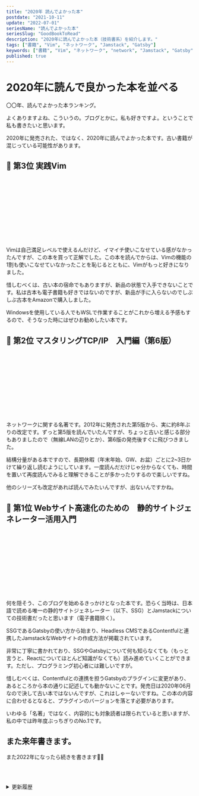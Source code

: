 ```yaml
---
title: "2020年 読んでよかった本"
postdate: "2021-10-11"
update: "2022-07-01"
seriesName: "読んでよかった本"
seriesSlug: "GoodBookToRead"
description: "2020年に読んでよかった本（技術書系）を紹介します。"
tags: ["書籍", "Vim", "ネットワーク", "Jamstack", "Gatsby"]
keywords: ["書籍", "Vim", "ネットワーク", "network", "Jamstack", "Gatsby", "2020", "book", "本"]
published: true
---
```


# 2020年に読んで良かった本を並べる

〇〇年、読んでよかった本ランキング。

よくありますよね、こういうの。ブログとかに。私も好きですよ。ということで私も書きたいと思います。

<aside>

2020年に発売された、ではなく、2020年に読んでよかった本です。古い書籍が混じっている可能性があります。

</aside>

## 🥉 第3位 実践Vim

<div class="iframely-embed"><div class="iframely-responsive" style="height: 170px; padding-bottom: 0;"><a href="https://tatsu-zine.com/books/practical-vim" data-iframely-url="//iframely.net/ItP8Lf8"></a></div></div><script async src="//iframely.net/embed.js" charset="utf-8"></script>

Vimは自己満足レベルで使えるんだけど、イマイチ使いこなせている感がなかったんですが、この本を買って正解でした。この本を読んでからは、Vimの機能の1割も使いこなせていなかったことを恥じるとともに、Vimがもっと好きになりました。

惜しむべくは、古い本の宿命でもありますが、新品の状態で入手できないことです。私は古本も電子書籍も好きではないのですが、新品が手に入らないのでしぶしぶ古本をAmazonで購入しました。

Windowsを使用している人でもWSLで作業することがこれから増える予感もするので、そうなった時にはぜひお勧めしたい本です。

## 🥈 第2位 マスタリングTCP/IP　入門編（第6版）

<div class="iframely-embed"><div class="iframely-responsive" style="height: 170px; padding-bottom: 0;"><a href="https://www.ohmsha.co.jp/book/9784274224478/" data-iframely-url="//iframely.net/PBYZEtB"></a></div></div><script async src="//iframely.net/embed.js" charset="utf-8"></script>

ネットワークに関する名著です。2012年に発売された第5版から、実に約8年ぶりの改定です。ずっと第5版を読んでいたんですが、ちょっと古いと感じる部分もありましたので（無線LANの辺りとか）、第6版の発売後すぐに飛びつきました。

結構分量がある本ですので、長期休暇（年末年始、GW、お盆）ごとに2~3日かけて繰り返し読むようにしています。一度読んだだけじゃ分からなくても、時間を置いて再度読んでみると理解できることが多かったりするので楽しいですね。

他のシリーズも改定があれば読んでみたいんですが、出ないんですかね。

## 🥇 第1位 Webサイト高速化のための　静的サイトジェネレーター活用入門

<div class="iframely-embed"><div class="iframely-responsive" style="height: 170px; padding-bottom: 0;"><a href="https://book.mynavi.jp/ec_products_detail/id=115483" data-iframely-url="//iframely.net/IpyNkvc"></a></div></div><script async src="//iframely.net/embed.js" charset="utf-8"></script>

何を隠そう、このブログを始めるきっかけとなった本です。恐らく当時は、日本語で読める唯一の静的サイトジェネレーター（以下、SSG）とJamstackについての技術書だったと思います（電子書籍除く）。

SSGであるGatsbyの使い方から始まり、Headless CMSであるContentfulと連携したJamstackなWebサイトの作成方法が掲載されています。

非常に丁寧に書かれており、SSGやGatsbyについて何も知らなくても（もっと言うと、Reactについてほとんど知識がなくても）読み進めていくことができます。ただし、プログラミング初心者には難しいですが。

惜しむべくは、Contentfulとの連携を担うGatsbyのプラグインに変更があり、あるところから本の通りに記述しても動かないことです。発売日は2020年06月なので決して古い本ではないんですが、これはしゃーないですね。この本の内容に合わせるとなると、プラグインのバージョンを落とす必要があります。

いわゆる「名著」ではなく、内容的にも対象読者は限られていると思いますが、私の中では昨年度ぶっちぎりのNo.1です。

## また来年書きます。

また2022年になったら続きを書きます🙋‍♀️

<details style="margin-top: 60px">
<summary>更新履歴</summary>

- <time datetime="2022-05-31">2022年5月31日</time> : 出版社リンクをリンクカードに差し替え。誤字脱字を修正。
- <time datetime="2022-07-01">2022年7月1日</time> : 誤字脱字を修正。

</details>
